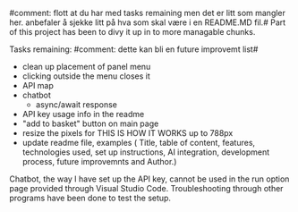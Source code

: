#comment: flott at du har med tasks remaining men det er litt som mangler her. anbefaler å sjekke litt på hva som skal være i en README.MD fil.#
Part of this project has been to divy it up in to more managable chunks.

Tasks remaining: #comment: dette kan bli en future improvemt list#
- clean up placement of panel menu
- clicking outside the menu closes it
- API map
- chatbot
   - async/await response
- API key usage info in the readme
- "add to basket" button on main page
- resize the pixels for THIS IS HOW IT WORKS up to 788px
- update readme file, examples ( Title, table of content, features, technologies used, set up instructions, AI integration, development process, future improvemnts and Author.)

Chatbot, the way I have set up the API key, cannot be used in the run option page provided through Visual Studio Code. Troubleshooting through other programs have been done to test the setup.
